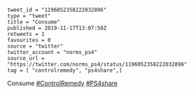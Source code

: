 ```
tweet_id = "1196052358222032896"
type = "tweet"
title = "Consume"
published = 2019-11-17T13:07:58Z
retweets = 1
favourites = 0
source = "twitter"
twitter_account = "norms_ps4"
source_url = "https://twitter.com/norms_ps4/status/1196052358222032896"
tag = [ "controlremedy", "ps4share",]
```

Consume [#ControlRemedy](/tags/controlremedy/) [#PS4share](/tags/ps4share/)

<p class='image'><img src='http://mnf.m17s.net/2019/11/17/EJk7R0SXkAIj3E_.jpg' alt=''></p>

